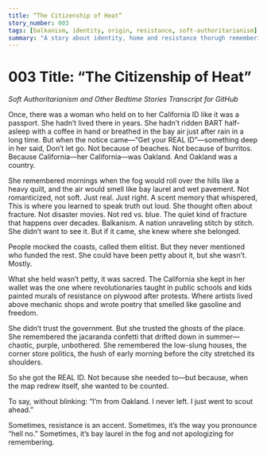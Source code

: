 ```yaml
---
title: “The Citizenship of Heat”
story_number: 003
tags: [balkanism, identity, origin, resistance, soft-authoritarianism]
summary: "A story about identity, home and resistance thorugh remembering."
---
```



# 003 Title: “The Citizenship of Heat”


*Soft Authoritarianism and Other Bedtime Stories* 
*Transcript for GitHub*

Once, there was a woman who held on to her California ID like it was a passport.
She hadn’t lived there in years. She hadn’t ridden BART half-asleep with a coffee in hand or breathed in the bay air just after rain in a long time. But when the notice came—“Get your REAL ID”—something deep in her said, Don’t let go.
Not because of beaches. Not because of burritos. Because California—her California—was Oakland.
And Oakland was a country.

She remembered mornings when the fog would roll over the hills like a heavy quilt, and the air would smell like bay laurel and wet pavement. Not romanticized, not soft. Just real. Just right. A scent memory that whispered, This is where you learned to speak truth out loud.
She thought often about fracture. Not disaster movies. Not red vs. blue. The quiet kind of fracture that happens over decades. Balkanism. A nation unraveling stitch by stitch. She didn’t want to see it. But if it came, she knew where she belonged.

People mocked the coasts, called them elitist. But they never mentioned who funded the rest. She could have been petty about it, but she wasn’t. Mostly.

What she held wasn’t petty, it was sacred. The California she kept in her wallet was the one where revolutionaries taught in public schools and kids painted murals of resistance on plywood after protests. Where artists lived above mechanic shops and wrote poetry that smelled like gasoline and freedom.

She didn’t trust the government. But she trusted the ghosts of the place.
She remembered the jacaranda confetti that drifted down in summer—chaotic, purple, unbothered. She remembered the low-slung houses, the corner store politics, the hush of early morning before the city stretched its shoulders.

So she got the REAL ID. Not because she needed to—but because, when the map redrew itself, she wanted to be counted.

To say, without blinking:
“I’m from Oakland.
 I never left.
 I just went to scout ahead.”

Sometimes, resistance is an accent.
 Sometimes, it’s the way you pronounce “hell no.”
 Sometimes, it’s bay laurel in the fog and not apologizing for remembering.

